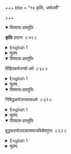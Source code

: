 +++
title = "१४ कृतिः, धर्माधर्मौ"

+++

<details open><summary>विश्वास-प्रस्तुतिः</summary>

**कृतिः** प्रयत्नः ॥ ५९॥
</details>

<details><summary>English 1</summary>

Effort is is action.
</details>

<details><summary>मूलम्</summary>

कृतिः प्रयत्नः ॥ ५९॥
</details>

<details open><summary>विश्वास-प्रस्तुतिः</summary>

विहितकर्मजन्यो धर्मः ॥ ६०॥
</details>

<details><summary>English 1</summary>

Merit is what results from enjoined acts.
</details>

<details><summary>मूलम्</summary>

विहितकर्मजन्यो धर्मः ॥ ६०॥
</details>



<details open><summary>विश्वास-प्रस्तुतिः</summary>

निषिद्धकर्मजन्यस्त्वधर्मः ॥ ६१॥
</details>

<details><summary>English 1</summary>

Demerit is what results from forbidden acts.
</details>

<details><summary>मूलम्</summary>

निषिद्धकर्मजन्यस्त्वधर्मः ॥ ६१॥
</details>



<details open><summary>विश्वास-प्रस्तुतिः</summary>

बुद्ध्यादयोऽष्टावात्ममात्रविशेषगुणाः ॥ ६२॥
</details>

<details><summary>English 1</summary>

The 8 qualities, beginning with understanding, are distinctive qualities of Soul alone.
</details>

<details><summary>मूलम्</summary>

बुद्ध्यादयोऽष्टावात्ममात्रविशेषगुणाः ॥ ६२॥
</details>

